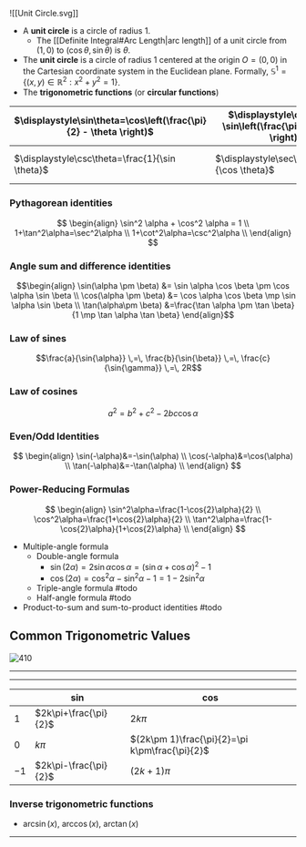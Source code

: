 ![[Unit Circle.svg]]

- A **unit circle** is a circle of radius $1$.
	- The [[Definite Integral#Arc Length|arc length]] of a unit circle from $(1,0)$ to $(\cos \theta, \sin \theta)$ is $\theta$.
- The **unit circle** is a circle of radius $1$ centered at the origin $O=(0,0)$ in the Cartesian coordinate system in the Euclidean plane. Formally, $\mathbb{S}^1=\{(x,y) \in \mathbb{R}^2 : x^2 + y^2 = 1\}$.
- The **trigonometric functions** (or **circular functions**) 



| $\displaystyle\sin\theta=\cos\left(\frac{\pi}{2} - \theta \right)$ | $\displaystyle\cos\theta = \sin\left(\frac{\pi}{2} - \theta \right)$ | $\displaystyle\tan\theta = \frac{\sin \theta}{\cos \theta}$ |
| ------------------------------------------------------------------ | -------------------------------------------------------------------- | ----------------------------------------------------------- |
| $\displaystyle\csc\theta=\frac{1}{\sin \theta}$                    | $\displaystyle\sec\theta=\frac{1}{\cos \theta}$                      | $\displaystyle\cot\theta = \frac{\cos \theta}{\sin \theta}$ |

### Pythagorean identities
$$
\begin{align}
\sin^2 \alpha + \cos^2 \alpha = 1 \\
1+\tan^2\alpha=\sec^2\alpha \\
1+\cot^2\alpha=\csc^2\alpha \\
\end{align}
$$

### Angle sum and difference identities
$$\begin{align}
\sin(\alpha \pm \beta) &= \sin \alpha \cos \beta \pm \cos \alpha \sin \beta \\
\cos(\alpha \pm \beta) &= \cos \alpha \cos \beta \mp \sin \alpha \sin \beta \\  
\tan(\alpha\pm \beta) &=\frac{\tan \alpha \pm \tan \beta}{1 \mp \tan \alpha \tan \beta}
\end{align}$$
### Law of sines
$$\frac{a}{\sin{\alpha}} \,=\, \frac{b}{\sin{\beta}} \,=\, \frac{c}{\sin{\gamma}} \,=\, 2R$$

### Law of cosines
$$a^2=b^2+c^2-2bc\cos\alpha$$

### Even/Odd Identities 
$$
\begin{align}
\sin(-\alpha)&=-\sin(\alpha) \\ 
\cos(-\alpha)&=\cos(\alpha) \\
\tan(-\alpha)&=-\tan(\alpha) \\
\end{align}
$$

### Power-Reducing Formulas
$$
\begin{align}
\sin^2\alpha=\frac{1-\cos{2}\alpha}{2} \\
\cos^2\alpha=\frac{1+\cos{2}\alpha}{2} \\
\tan^2\alpha=\frac{1-\cos{2}\alpha}{1+\cos{2}\alpha} \\
\end{align}
$$

- Multiple-angle formula
	- Double-angle formula
		- $\sin(2\alpha)=2\sin\alpha\cos\alpha=(\sin \alpha+\cos \alpha)^2-1$
		- $\cos(2\alpha)=\cos^2\alpha-\sin^2\alpha-1=1-2\sin^2\alpha$
	- Triple-angle formula #todo 
	- Half-angle formula #todo 
- Product-to-sum and sum-to-product identities #todo 

## Common Trigonometric Values


![410](https://upload.wikimedia.org/wikipedia/commons/4/4c/Unit_circle_angles_color.svg)



___


___


|      | $\sin$                | $\cos$                                         |
| ---- | --------------------- | ---------------------------------------------- |
| $1$  | $2k\pi+\frac{\pi}{2}$ | $2k\pi$                                        |
| $0$  | $k\pi$                | $(2k\pm 1)\frac{\pi}{2}=\pi k\pm\frac{\pi}{2}$ |
| $-1$ | $2k\pi-\frac{\pi}{2}$ | $(2k + 1)\pi$                                  |
### Inverse trigonometric functions

- $\arcsin(x),~ \arccos(x), ~\arctan(x)$


________




